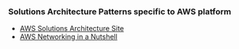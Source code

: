 ### Solutions Architecture Patterns specific to AWS platform

- [AWS Solutions Architecture Site](https://aws.amazon.com/architecture)
- [AWS Networking in a Nutshell](AWS-Networking-In-a-Nutshell.md)



